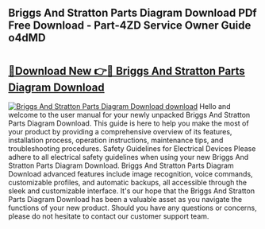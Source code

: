 ## Briggs And Stratton Parts Diagram Download PDf Free Download - Part-4ZD Service Owner Guide o4dMD

# <h2><a href="http://dfovqey.blite.top/?on=Briggs+And+Stratton+Parts+Diagram+Download">🔗Download New 👉🔴 Briggs And Stratton Parts Diagram Download</a></h2>

[![Briggs And Stratton Parts Diagram Download download](https://i.imgur.com/lujVjoI.png)](http://dfovqey.blite.top/?on=Briggs+And+Stratton+Parts+Diagram+Download)
Hello and welcome to the user manual for your newly unpacked Briggs And Stratton Parts Diagram Download. This guide is here to help you make the most of your product by providing a comprehensive overview of its features, installation process, operation instructions, maintenance tips, and troubleshooting procedures. Safety Guidelines for Electrical Devices Please adhere to all electrical safety guidelines when using your new Briggs And Stratton Parts Diagram Download. Briggs And Stratton Parts Diagram Download advanced features include image recognition, voice commands, customizable profiles, and automatic backups, all accessible through the sleek and customizable interface. It's our hope that the Briggs And Stratton Parts Diagram Download has been a valuable asset as you navigate the functions of your new product. Should you have any questions or concerns, please do not hesitate to contact our customer support team.
